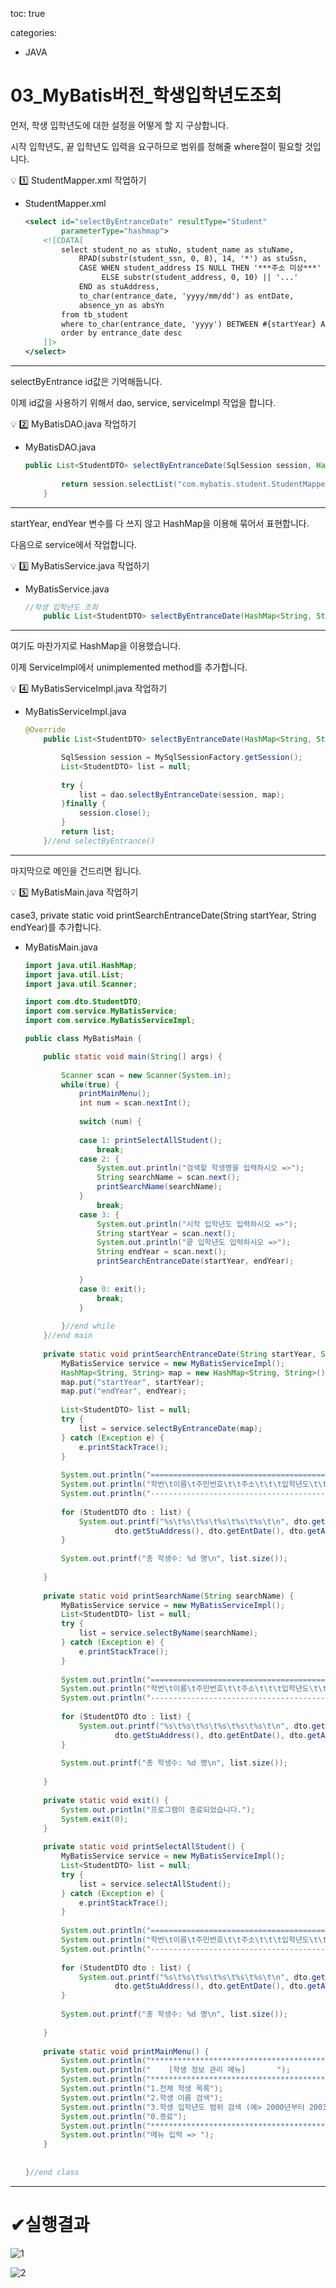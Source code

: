 toc: true

categories:
- JAVA

# 03_MyBatis버전_학생입학년도조회



먼저, 학생 입학년도에 대한 설정을 어떻게 할 지 구상합니다.

시작 입학년도, 끝 입학년도 입력을 요구하므로 범위를 정해줄 where절이 필요할 것입니다.

<aside>
💡 1️⃣ StudentMapper.xml 작업하기

</aside>

- StudentMapper.xml
    
    ```xml
    <select id="selectByEntranceDate" resultType="Student"
    		parameterType="hashmap">
    	<![CDATA[
    		select student_no as stuNo, student_name as stuName,
    			RPAD(substr(student_ssn, 0, 8), 14, '*') as stuSsn, 
    			CASE WHEN student_address IS NULL THEN '***주소 미상***'
    				 ELSE substr(student_address, 0, 10) || '...'
    			END as stuAddress,
    			to_char(entrance_date, 'yyyy/mm/dd') as entDate,
    			absence_yn as absYn
    		from tb_student
    		where to_char(entrance_date, 'yyyy') BETWEEN #{startYear} AND #{endYear}
    		order by entrance_date desc
    	]]>	
    </select>
    ```
    

---

selectByEntrance id값은 기억해둡니다.

이제 id값을 사용하기 위해서 dao, service, serviceImpl 작업을 합니다.

<aside>
💡 2️⃣ MyBatisDAO.java 작업하기

</aside>

- MyBatisDAO.java
    
    ```java
    public List<StudentDTO> selectByEntranceDate(SqlSession session, HashMap<String, String> map) {
    		
    		return session.selectList("com.mybatis.student.StudentMapper.selectByEntranceDate", map);
    	}
    ```
    

---

startYear, endYear 변수를 다 쓰지 않고 HashMap을 이용해 묶어서 표현합니다.

다음으로 service에서 작업합니다.

<aside>
💡 3️⃣ MyBatisService.java 작업하기

</aside>

- MyBatisService.java
    
    ```java
    //학생 입학년도 조회
    	public List<StudentDTO> selectByEntranceDate(HashMap<String, String> map);
    ```
    

---

여기도 마찬가지로 HashMap을 이용했습니다.

이제 ServiceImpl에서 unimplemented method를 추가합니다.

<aside>
💡 4️⃣ MyBatisServiceImpl.java 작업하기

</aside>

- MyBatisServiceImpl.java
    
    ```java
    @Override
    	public List<StudentDTO> selectByEntranceDate(HashMap<String, String> map) {
    
    		SqlSession session = MySqlSessionFactory.getSession();
    		List<StudentDTO> list = null;
    		
    		try {
    			list = dao.selectByEntranceDate(session, map);
    		}finally {
    			session.close();
    		}
    		return list;
    	}//end selectByEntrance()
    ```
    

---

마지막으로 메인을 건드리면 됩니다.

<aside>
💡 5️⃣ MyBatisMain.java 작업하기

</aside>

case3, private static void printSearchEntranceDate(String startYear, String endYear)를 추가합니다.

- MyBatisMain.java
    
    ```java
    import java.util.HashMap;
    import java.util.List;
    import java.util.Scanner;
    
    import com.dto.StudentDTO;
    import com.service.MyBatisService;
    import com.service.MyBatisServiceImpl;
    
    public class MyBatisMain {
    
    	public static void main(String[] args) {
    		
    		Scanner scan = new Scanner(System.in);
    		while(true) {
    			printMainMenu();
    			int num = scan.nextInt();
    			
    			switch (num) {
    			
    			case 1: printSelectAllStudent();
    				break;
    			case 2: {
    				System.out.println("검색할 학생명을 입력하시오 =>");
    				String searchName = scan.next();
    				printSearchName(searchName);
    			}
    				break;
    			case 3: {
    				System.out.println("시작 입학년도 입력하시오 =>");
    				String startYear = scan.next();
    				System.out.println("끝 입학년도 입력하시오 =>");
    				String endYear = scan.next();
    				printSearchEntranceDate(startYear, endYear);
    				
    			}
    			case 0: exit();
    				break;
    			}
    			
    		}//end while
    	}//end main
    	
    	private static void printSearchEntranceDate(String startYear, String endYear) {
    		MyBatisService service = new MyBatisServiceImpl();
    		HashMap<String, String> map = new HashMap<String, String>();
    		map.put("startYear", startYear);
    		map.put("endYear", endYear);
    		
    		List<StudentDTO> list = null;
    		try {
    			list = service.selectByEntranceDate(map);
    		} catch (Exception e) {
    			e.printStackTrace();
    		}
    		
    		System.out.println("================================================================================");
    		System.out.println("학번\t이름\t주민번호\t\t주소\t\t\t입학년도\t\t휴학여부");
    		System.out.println("--------------------------------------------------------------------------------");
    		
    		for (StudentDTO dto : list) {
    			System.out.printf("%s\t%s\t%s\t%s\t%s\t%s\t\n", dto.getStuNo(), dto.getStuName(), dto.getStuSsn(),
    					dto.getStuAddress(), dto.getEntDate(), dto.getAbsYn());
    		}
    		
    		System.out.printf("총 학생수: %d 명\n", list.size());
    		
    	}
    	
    	private static void printSearchName(String searchName) {
    		MyBatisService service = new MyBatisServiceImpl();
    		List<StudentDTO> list = null;
    		try {
    			list = service.selectByName(searchName);
    		} catch (Exception e) {
    			e.printStackTrace();
    		}
    		
    		System.out.println("================================================================================");
    		System.out.println("학번\t이름\t주민번호\t\t주소\t\t\t입학년도\t\t휴학여부");
    		System.out.println("--------------------------------------------------------------------------------");
    		
    		for (StudentDTO dto : list) {
    			System.out.printf("%s\t%s\t%s\t%s\t%s\t%s\t\n", dto.getStuNo(), dto.getStuName(), dto.getStuSsn(),
    					dto.getStuAddress(), dto.getEntDate(), dto.getAbsYn());
    		}
    		
    		System.out.printf("총 학생수: %d 명\n", list.size());
    		
    	}
    	
    	private static void exit() {
    		System.out.println("프로그램이 종료되었습니다.");
    		System.exit(0);
    	}
    	
    	private static void printSelectAllStudent() {
    		MyBatisService service = new MyBatisServiceImpl();
    		List<StudentDTO> list = null;
    		try {
    			list = service.selectAllStudent();
    		} catch (Exception e) {
    			e.printStackTrace();
    		}
    		
    		System.out.println("================================================================================");
    		System.out.println("학번\t이름\t주민번호\t\t주소\t\t\t입학년도\t\t휴학여부");
    		System.out.println("--------------------------------------------------------------------------------");
    		
    		for (StudentDTO dto : list) {
    			System.out.printf("%s\t%s\t%s\t%s\t%s\t%s\t\n", dto.getStuNo(), dto.getStuName(), dto.getStuSsn(),
    					dto.getStuAddress(), dto.getEntDate(), dto.getAbsYn());
    		}
    		
    		System.out.printf("총 학생수: %d 명\n", list.size());
    		
    	}
    	
    	private static void printMainMenu() {
    		System.out.println("***************************************");
    		System.out.println("	[학생 정보 관리 메뉴]		");
    		System.out.println("***************************************");
    		System.out.println("1.전체 학생 목록");
    		System.out.println("2.학생 이름 검색");
    		System.out.println("3.학생 입학년도 범위 검색 (예> 2000년부터 2003년까지)");
    		System.out.println("0.종료");
    		System.out.println("***************************************");
    		System.out.println("메뉴 입력 => ");
    	}
    	
    	
    }//end class
    ```
    

---
<h1>✔실행결과</h1>

![1](https://user-images.githubusercontent.com/111172834/184596988-3b45d82d-5edd-4386-91b6-6f64f610772f.png)

![2](https://user-images.githubusercontent.com/111172834/184597090-0e8ccb17-72f5-4128-afdd-28dc2ca679cd.png)
